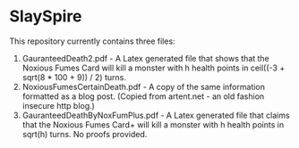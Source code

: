 # SlaySpire
This repository currently contains three files:

1) GauranteedDeath2.pdf  - A Latex generated file that shows that the Noxious Fumes Card will kill a monster with h health points in ceil((-3 + sqrt(8 * 100 + 9)) / 2) turns.
2) NoxiousFumesCertainDeath.pdf - A copy of the same information formatted as a blog post.  (Copied from artent.net - an old fashion insecure http blog.)
3) GauranteedDeathByNoxFumPlus.pdf - A Latex generated file that claims that the Noxious Fumes Card+ will kill a monster with h health points in sqrt(h) turns.  No proofs provided.  
